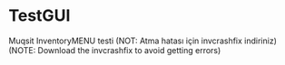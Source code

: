 # TestGUI
Muqsit InventoryMENU testi
(NOT: Atma hatası için invcrashfix indiriniz)
(NOTE: Download the invcrashfix to avoid getting errors)
